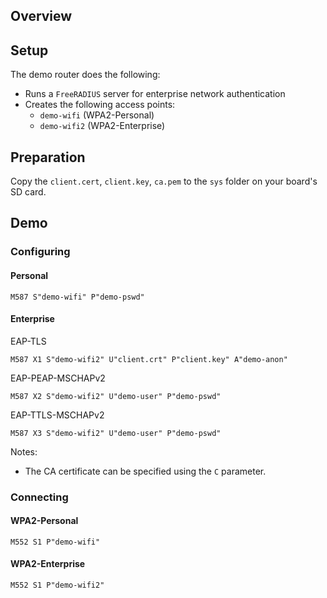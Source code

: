
## Overview

## Setup

The demo router does the following:

- Runs a `FreeRADIUS` server for enterprise network authentication
- Creates the following access points:
    - `demo-wifi` (WPA2-Personal)
    - `demo-wifi2` (WPA2-Enterprise)

## Preparation

Copy the `client.cert`, `client.key`, `ca.pem` to the `sys` folder on your board's SD card.

## Demo

### Configuring

#### Personal
```
M587 S"demo-wifi" P"demo-pswd"
```

#### Enterprise

EAP-TLS
```
M587 X1 S"demo-wifi2" U"client.crt" P"client.key" A"demo-anon"
```

EAP-PEAP-MSCHAPv2

```
M587 X2 S"demo-wifi2" U"demo-user" P"demo-pswd"
```

EAP-TTLS-MSCHAPv2

```
M587 X3 S"demo-wifi2" U"demo-user" P"demo-pswd"
```

Notes:

- The CA certificate can be specified using the `C` parameter.


### Connecting

#### WPA2-Personal
```
M552 S1 P"demo-wifi"
```

#### WPA2-Enterprise
```
M552 S1 P"demo-wifi2"
```